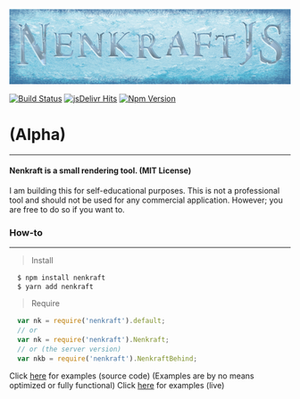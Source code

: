![Nenkraft][logo]

[![Build Status](https://travis-ci.org/Nuuf/nenkraft.svg?branch=master)](https://travis-ci.org/Nuuf/nenkraft)
[![jsDelivr Hits](https://data.jsdelivr.com/v1/package/npm/nenkraft/badge?style=rounded)](https://www.jsdelivr.com/package/npm/nenkraft)
[![Npm Version](https://img.shields.io/npm/v/nenkraft.svg)](https://www.npmjs.com/package/nenkraft)

# (Alpha)
------

#### Nenkraft is a small rendering tool. (MIT License)

I am building this for self-educational purposes. 
This is not a professional tool and should not be used for any commercial application.
However; you are free to do so if you want to.

### How-to
------

> Install

```
  $ npm install nenkraft
  $ yarn add nenkraft
```

> Require

```javascript
  var nk = require('nenkraft').default;
  // or
  var nk = require('nenkraft').Nenkraft;
  // or (the server version)
  var nkb = require('nenkraft').NenkraftBehind;
```


Click [here](https://github.com/Nuuf/nenkraft/tree/master/tests/nk-tests) for examples (source code) (Examples are by no means optimized or fully functional)
Click [here](http://www.spiritsoferutanya.com) for examples (live)

[logo]: https://raw.githubusercontent.com/Nuuf/nenkraft/master/assets/images/nenkraft-banner.png "nenkraft"